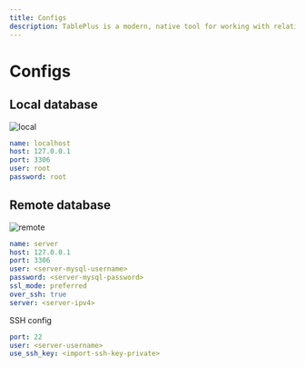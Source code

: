 ```yaml
---
title: Configs
description: TablePlus is a modern, native tool for working with relational databases.
---
```


# Configs

## Local database

![local](/docs/tableplus-local.jpg)

```yaml
name: localhost
host: 127.0.0.1
port: 3306
user: root
password: root
```

## Remote database

![remote](/docs/tableplus-remote.jpg)

```yaml
name: server
host: 127.0.0.1
port: 3306
user: <server-mysql-username>
password: <server-mysql-password>
ssl_mode: preferred
over_ssh: true
server: <server-ipv4>
```

SSH config

```yaml
port: 22
user: <server-username>
use_ssh_key: <import-ssh-key-private>
```
